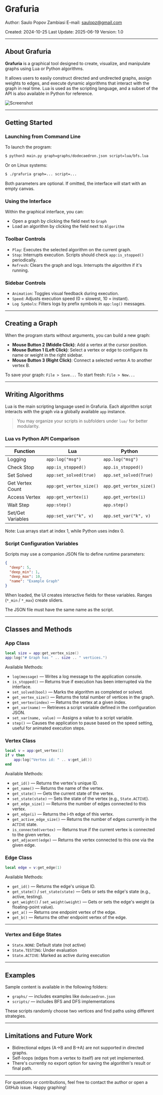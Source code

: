 # Grafuria

Author: Saulo Popov Zambiasi
E-mail: [saulopz@gmail.com](mailto:saulopz@gmail.com)

Created: 2024-10-25
Last Update: 2025-06-19
Version: 1.0

---

## About Grafuria

**Grafuria** is a graphical tool designed to create, visualize, and manipulate graphs using Lua or Python algorithms.

It allows users to easily construct directed and undirected graphs, assign weights to edges, and execute dynamic algorithms that interact with the graph in real time. Lua is used as the scripting language, and a subset of the API is also available in Python for reference.

![Screenshot](res/screenshot_001.png)

---

## Getting Started

### Launching from Command Line

To launch the program:

```sh
$ python3 main.py graph=graphs/dodecaedron.json script=lua/bfs.lua
```

Or on Linux systems:

```sh
$ ./grafuria graph=... script=...
```

Both parameters are optional. If omitted, the interface will start with an empty canvas.

### Using the Interface

Within the graphical interface, you can:

* Open a graph by clicking the field next to `Graph`
* Load an algorithm by clicking the field next to `Algorithm`

### Toolbar Controls

* `Play`: Executes the selected algorithm on the current graph.
* `Stop`: Interrupts execution. Scripts should check `app:is_stopped()` periodically.
* `Refresh`: Clears the graph and logs. Interrupts the algorithm if it's running.

### Sidebar Controls

* `Animation`: Toggles visual feedback during execution.
* `Speed`: Adjusts execution speed (0 = slowest, 10 = instant).
* `Log Symbols`: Filters logs by prefix symbols in `app:log()` messages.

---

## Creating a Graph

When the program starts without arguments, you can build a new graph:

* **Mouse Button 2 (Middle Click)**: Add a vertex at the cursor position.
* **Mouse Button 1 (Left Click)**: Select a vertex or edge to configure its name or weight in the right sidebar.
* **Mouse Button 3 (Right Click)**: Connect a selected vertex A to another vertex B.

To save your graph: `File > Save...`
To start fresh: `File > New...`

---

## Writing Algorithms

Lua is the main scripting language used in Grafuria. Each algorithm script interacts with the graph via a globally available `app` instance.

> You may organize your scripts in subfolders under `lua/` for better modularity.

### Lua vs Python API Comparison

| Function          | Lua                     | Python                  |
| ----------------- | ----------------------- | ----------------------- |
| Logging           | `app:log("msg")`        | `app.log("msg")`        |
| Check Stop        | `app:is_stopped()`      | `app.is_stopped()`      |
| Set Solved        | `app:set_solved(true)`  | `app.set_solved(True)`  |
| Get Vertex Count  | `app:get_vertex_size()` | `app.get_vertex_size()` |
| Access Vertex     | `app:get_vertex(i)`     | `app.get_vertex(i)`     |
| Wait Step         | `app:step()`            | `app.step()`            |
| Set/Get Variables | `app:set_var("k", v)`   | `app.set_var("k", v)`   |

Note: Lua arrays start at index 1, while Python uses index 0.

### Script Configuration Variables

Scripts may use a companion JSON file to define runtime parameters:

```json
{
  "deep": 5,
  "deep_min": 1,
  "deep_max": 10,
  "name": "Example Graph"
}
```

When loaded, the UI creates interactive fields for these variables. Ranges (`*_min` / `*_max`) create sliders.

The JSON file must have the same name as the script.

---

## Classes and Methods

### App Class

```lua
local size = app:get_vertex_size()
app:log("# Graph has " .. size .. " vertices.")
```

Available Methods:

* `log(message)` — Writes a log message to the application console.
* `is_stopped()` — Returns true if execution has been interrupted via the interface.
* `set_solved(bool)` — Marks the algorithm as completed or solved.
* `get_vertex_size()` — Returns the total number of vertices in the graph.
* `get_vertex(index)` — Returns the vertex at a given index.
* `get_var(name)` — Retrieves a script variable defined in the configuration JSON.
* `set_var(name, value)` — Assigns a value to a script variable.
* `step()` — Causes the application to pause based on the speed setting, useful for animated execution steps.

### Vertex Class

```lua
local v = app:get_vertex(1)
if v then
    app:log("Vertex id: " .. v:get_id())
end
```

Available Methods:

* `get_id()` — Returns the vertex's unique ID.
* `get_name()` — Returns the name of the vertex.
* `get_state()` — Gets the current state of the vertex.
* `set_state(state)` — Sets the state of the vertex (e.g., `State.ACTIVE`).
* `get_edge_size()` — Returns the number of edges connected to this vertex.
* `get_edge(i)` — Returns the i-th edge of this vertex.
* `get_active_edge_size()` — Returns the number of edges currently in the `ACTIVE` state.
* `is_connected(vertex)` — Returns true if the current vertex is connected to the given vertex.
* `get_adjacent(edge)` — Returns the vertex connected to this one via the given edge.

### Edge Class

```lua
local edge = v:get_edge(1)
```

Available Methods:

* `get_id()` — Returns the edge's unique ID.
* `get_state()` / `set_state(state)` — Gets or sets the edge's state (e.g., active, testing).
* `get_weight()` / `set_weight(weight)` — Gets or sets the edge's weight (a floating-point value).
* `get_a()` — Returns one endpoint vertex of the edge.
* `get_b()` — Returns the other endpoint vertex of the edge.

---

### Vertex and Edge States

* `State.NONE`: Default state (not active)
* `State.TESTING`: Under evaluation
* `State.ACTIVE`: Marked as active during execution

---

## Examples

Sample content is available in the following folders:

* `graphs/` — includes examples like `dodecaedron.json`
* `scripts/` — includes BFS and DFS implementations

These scripts randomly choose two vertices and find paths using different strategies.

---

## Limitations and Future Work

* Bidirectional edges (A->B and B->A) are not supported in directed graphs.
* Self-loops (edges from a vertex to itself) are not yet implemented.
* There's currently no export option for saving the algorithm's result or final path.

---

For questions or contributions, feel free to contact the author or open a GitHub issue. Happy graphing!
